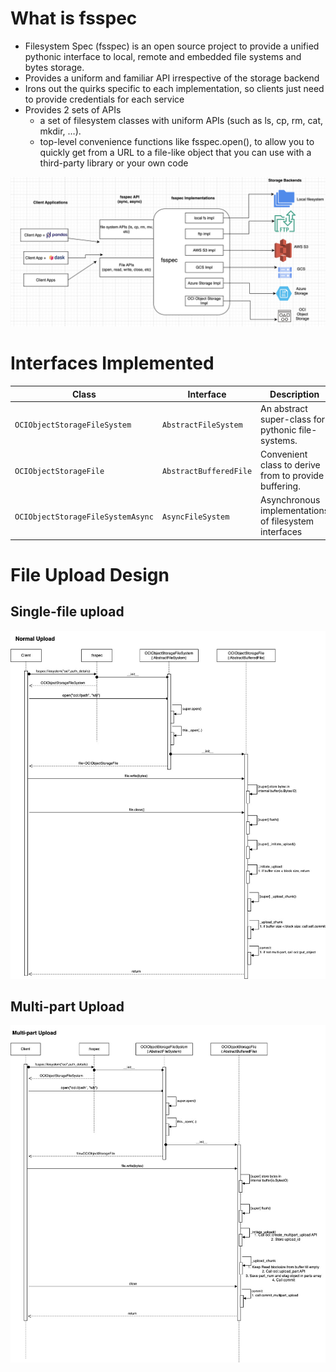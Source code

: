 # What is fsspec
- Filesystem Spec (fsspec) is an open source project to provide a unified pythonic interface to local, remote and embedded file systems and bytes storage.
- Provides a uniform and familiar API irrespective of the storage backend
- Irons out the quirks specific to each implementation, so clients just need to provide credentials for each service
- Provides 2 sets of APIs
  - a set of filesystem classes with uniform APIs (such as ls, cp, rm, cat, mkdir, …).
  - top-level convenience functions like fsspec.open(), to allow you to quickly get from a URL to a file-like object that you can use with a third-party library or your own code

![fsspec-overview.png](fsspec-overview.png)

# Interfaces Implemented
| Class       | Interface     | Description                                           |
|-------------|---------------|-------------------------------------------------------|
| `OCIObjectStorageFileSystem`     | `AbstractFileSystem`   | An abstract super-class for pythonic file-systems.    |
| `OCIObjectStorageFile`        | `AbstractBufferedFile` | Convenient class to derive from to provide buffering. |
| `OCIObjectStorageFileSystemAsync`      | `AsyncFileSystem`      | Asynchronous implementations of filesystem interfaces |


# File Upload Design
## Single-file upload
![oci-fsspec-Small File Upload Flow.jpg](oci-fsspec-Small%20File%20Upload%20Flow.jpg)
## Multi-part Upload
![oci-fsspec-multi-part upload.jpg](oci-fsspec-multi-part%20upload.jpg)